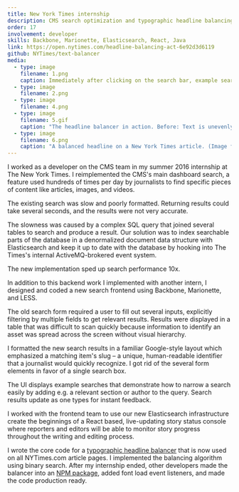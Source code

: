 ```yaml
---
title: New York Times internship
description: CMS search optimization and typographic headline balancing
order: 17
involvement: developer
skills: Backbone, Marionette, Elasticsearch, React, Java
link: https://open.nytimes.com/headline-balancing-act-6e92d3d6119
github: NYTimes/text-balancer
media:
  - type: image
    filename: 1.png
    caption: Immediately after clicking on the search bar, example searches appear below – one every few seconds.
  - type: image
    filename: 2.png
  - type: image
    filename: 4.png
  - type: image
    filename: 5.gif
    caption: "The headline balancer in action. Before: Text is unevenly distributed among multiple lines. After: Text is evenly distributed with each line having a similar length. (Image from The New York Times)"
  - type: image
    filename: 6.png
    caption: "A balanced headline on a New York Times article. (Image from The New York Times)"
---
```


I worked as a developer on the CMS team in my summer 2016 internship at The New York Times. I reimplemented the CMS's main dashboard search, a feature used hundreds of times per day by journalists to find specific pieces of content like articles, images, and videos.

The existing search was slow and poorly formatted. Returning results could take several seconds, and the results were not very accurate.

The slowness was caused by a complex SQL query that joined several tables to search and produce a result. Our solution was to index searchable parts of the database in a denormalized document data structure with Elasticsearch and keep it up to date with the database by hooking into The Times's internal ActiveMQ-brokered event system.

The new implementation sped up search performance 10x.

In addition to this backend work I implemented with another intern, I designed and coded a new search frontend using Backbone, Marionette, and LESS. 

The old search form required a user to fill out several inputs, explicitly filtering by multiple fields to get relevant results. Results were displayed in a table that was difficult to scan quickly because information to identify an asset was spread across the screen without visual hierarchy.

I formatted the new search results in a familiar Google-style layout which emphasized a matching item's slug – a unique, human-readable identifier that a journalist would quickly recognize. I got rid of the several form elements in favor of a single search box. 

The UI displays example searches that demonstrate how to narrow a search easily by adding e.g. a relevant section or author to the query. Search results update as one types for instant feedback.

I worked with the frontend team to use our new Elasticsearch infrastructure create the beginnings of a React based, live-updating story status console where reporters and editors will be able to monitor story progress throughout the writing and editing process.

I wrote the core code for a [typographic headline balancer](https://github.com/NYTimes/text-balancer) that is now used on all NYTimes.com article pages. I implemented the balancing algorithm using binary search. After my internship ended, other developers made the balancer into an [NPM package](https://www.npmjs.com/package/text-balancer), added font load event listeners, and made the code production ready.
